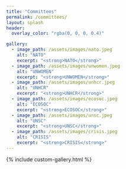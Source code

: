 ```yaml
---
title: "Committees"
permalink: /committees/
layout: splash
header:
  overlay_color: "rgba(0, 0, 0, 0.4)"

gallery:
  - image_path: /assets/images/nato.jpeg
    alt: "NATO"
    excerpt: "<strong>NATO</strong>"
  - image_path: /assets/images/unwomen.jpeg
    alt: "UNWOMEN"
    excerpt: "<strong>UNWOMEN</strong>"
  - image_path: /assets/images/unhcr.jpeg
    alt: "UNHCR"
    excerpt: "<strong>UNHCR</strong>"
  - image_path: /assets/images/ecosoc.jpeg
    alt: "ECOSOC"
    excerpt: "<strong>ECOSOC</strong>"
  - image_path: /assets/images/unsc.jpeg
    alt: "UNSC"
    excerpt: "<strong>UNSC</strong>"
  - image_path: /assets/images/crisis.jpeg
    alt: "CRISIS"
    excerpt: "<strong>CRISIS</strong>"
---
```


{% include custom-gallery.html %}
